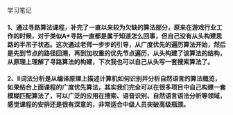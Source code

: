 学习笔记
#### 1、通过寻路算法课程，补完了一直以来较为欠缺的算法部分，原来在游戏行业工作的时候，对于类似A*寻路一直都是属于知道怎么回事，但自己没有从头构建思路的半吊子状态。这次通过老师一步步的引导，从广度优先的遍历算法开始，然后是先到节点的路径回溯，再到加权重的优先节点遍历，从头构建了该算法的结构，从原理上理解了寻路算法的构建，下次我也可以自己从头写一套搜索算法了。
#### 2、ll词法分析是从编译原理上描述计算机如何识别并分析自然语言的算法概览，如果结合上面课程的广度优先算法，其实我们完全可以在很多项目中自己构建一套模糊匹配算法了，可以广泛的应用在搜索、语音识别、自然语言语法分析等领域，感觉课程的安排还是很有深意的，非常适合中级人员突破高级瓶颈。